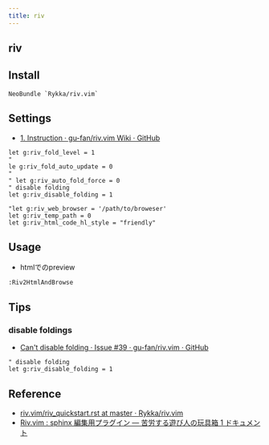 ```yaml
---
title: riv
---
```


## riv

## Install

```vim
NeoBundle `Rykka/riv.vim`
```

## Settings
* [1. Instruction · gu-fan/riv.vim Wiki · GitHub](https://github.com/gu-fan/riv.vim/wiki/1.-Instruction#folding)

```vim
let g:riv_fold_level = 1
" 
le g:riv_fold_auto_update = 0
"
" let g:riv_auto_fold_force = 0
" disable folding
let g:riv_disable_folding = 1
```

```
"let g:riv_web_browser = '/path/to/broweser'
let g:riv_temp_path = 0
let g:riv_html_code_hl_style = "friendly"
```

## Usage
* htmlでのpreview

```vim
:Riv2HtmlAndBrowse
```

## Tips

### disable foldings
* [Can't disable folding · Issue #39 · gu-fan/riv.vim · GitHub](https://github.com/gu-fan/riv.vim/issues/39)

```vim
" disable folding
let g:riv_disable_folding = 1
```

## Reference
* [riv.vim/riv_quickstart.rst at master · Rykka/riv.vim](https://github.com/Rykka/riv.vim/blob/master/doc/riv_quickstart.rst)
* [Riv.vim : sphinx 編集用プラグイン — 苦労する遊び人の玩具箱 1 ドキュメント](http://qh73xebitbucketorg.readthedocs.io/ja/latest/2.Tools/vim/plugin/riv/)
